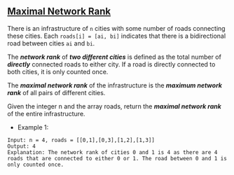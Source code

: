 ## [Maximal Network Rank](https://leetcode.com/problems/maximal-network-rank/)

There is an infrastructure of `n` cities with some number of roads connecting these cities. Each `roads[i] = [ai, bi]` indicates that there is a bidirectional road between cities `ai` and `bi`.

The ***network rank*** of ***two different cities*** is defined as the total number of ***directly*** connected roads to either city. If a road is directly connected to both cities, it is only counted once.

The ***maximal network rank*** of the infrastructure is the ***maximum network rank*** of all pairs of different cities.

Given the integer n and the array roads, return the ***maximal network rank*** of the entire infrastructure.


- Example 1:
```
Input: n = 4, roads = [[0,1],[0,3],[1,2],[1,3]]
Output: 4
Explanation: The network rank of cities 0 and 1 is 4 as there are 4 roads that are connected to either 0 or 1. The road between 0 and 1 is only counted once.
```